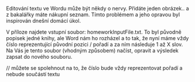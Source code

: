 Editování textu ve Wordu může být někdy o nervy. Přidáte jeden obrázek.. a z bakalářky máte nákupní seznam. Tímto problémem a jeho opravou byl inspirován dnešní domácí úkol.

V příloze najdete vstupní soubor: homeworkInputFile.txt. To byl původně popisek jedné knihy, ale Word nám ho rozházel a to tak, že nyní máme vždy číslo reprezentující původní pozici / pořadí a za ním následuje 1 až X slov. Na Vás je tento soubor (vhodným způsobem) načíst, opravit a výsledek zapsat do nového souboru.

// můžete se spolehnout na to, že číslo bude vždy reprezentovat pořadí a nebude součástí textu
